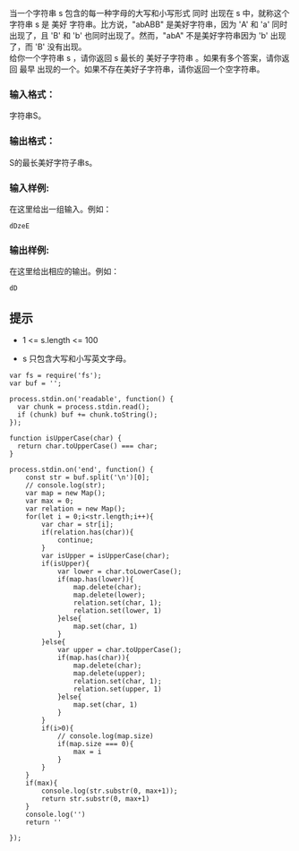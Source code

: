 当一个字符串 s 包含的每一种字母的大写和小写形式 同时 出现在 s 中，就称这个字符串 s 是 美好 字符串。比方说，"abABB" 是美好字符串，因为 'A' 和 'a' 同时出现了，且 'B' 和 'b' 也同时出现了。然而，"abA" 不是美好字符串因为 'b' 出现了，而 'B' 没有出现。  
给你一个字符串 s ，请你返回 s 最长的 美好子字符串 。如果有多个答案，请你返回 最早 出现的一个。如果不存在美好子字符串，请你返回一个空字符串。

### **输入格式：**

字符串S。

### **输出格式：**

S的最长美好字符子串s。

### 输入样例:

在这里给出一组输入。例如：

```in
dDzeE
```

### 输出样例:

在这里给出相应的输出。例如：

```out
dD
```

## **提示**

- 1 <= s.length <= 100
    
- s 只包含大写和小写英文字母。

```
var fs = require('fs');
var buf = '';

process.stdin.on('readable', function() {
  var chunk = process.stdin.read();
  if (chunk) buf += chunk.toString();
});

function isUpperCase(char) {
  return char.toUpperCase() === char;
}

process.stdin.on('end', function() {
    const str = buf.split('\n')[0];
    // console.log(str);
    var map = new Map();
    var max = 0;
    var relation = new Map();
    for(let i = 0;i<str.length;i++){
        var char = str[i];
        if(relation.has(char)){
            continue;
        }
        var isUpper = isUpperCase(char);
        if(isUpper){
            var lower = char.toLowerCase();
            if(map.has(lower)){
                map.delete(char);
                map.delete(lower);
                relation.set(char, 1);
                relation.set(lower, 1)
            }else{
                map.set(char, 1)
            }
        }else{
            var upper = char.toUpperCase();
            if(map.has(char)){
                map.delete(char);
                map.delete(upper);
                relation.set(char, 1);
                relation.set(upper, 1)
            }else{
                map.set(char, 1)
            }
        }
        if(i>0){
            // console.log(map.size)
            if(map.size === 0){
                max = i
            }
        }
    }
    if(max){
        console.log(str.substr(0, max+1));
        return str.substr(0, max+1)
    }
    console.log('')
    return ''
    
});
```